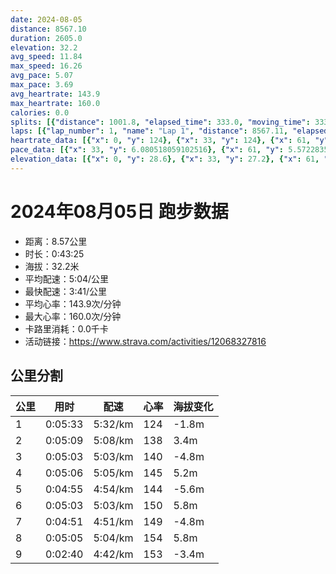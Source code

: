 ```yaml
---
date: 2024-08-05
distance: 8567.10
duration: 2605.0
elevation: 32.2
avg_speed: 11.84
max_speed: 16.26
avg_pace: 5.07
max_pace: 3.69
avg_heartrate: 143.9
max_heartrate: 160.0
calories: 0.0
splits: [{"distance": 1001.8, "elapsed_time": 333.0, "moving_time": 333.0, "average_speed": 3.01, "pace": 5.537109634551495, "average_heartrate": 124.90634441087613, "elevation_difference": -1.8, "split_number": 1}, {"distance": 1000.8, "elapsed_time": 309.0, "moving_time": 309.0, "average_speed": 3.24, "pace": 5.144043209876543, "average_heartrate": 138.5598705501618, "elevation_difference": 3.4, "split_number": 2}, {"distance": 999.4, "elapsed_time": 303.0, "moving_time": 303.0, "average_speed": 3.3, "pace": 5.050515151515151, "average_heartrate": 140.62126245847176, "elevation_difference": -4.8, "split_number": 3}, {"distance": 1000.3, "elapsed_time": 306.0, "moving_time": 306.0, "average_speed": 3.27, "pace": 5.096850152905199, "average_heartrate": 145.56209150326796, "elevation_difference": 5.2, "split_number": 4}, {"distance": 999.8, "elapsed_time": 295.0, "moving_time": 295.0, "average_speed": 3.39, "pace": 4.916430678466076, "average_heartrate": 144.57966101694916, "elevation_difference": -5.6, "split_number": 5}, {"distance": 1001.0, "elapsed_time": 303.0, "moving_time": 303.0, "average_speed": 3.3, "pace": 5.050515151515151, "average_heartrate": 150.468438538206, "elevation_difference": 5.8, "split_number": 6}, {"distance": 997.4, "elapsed_time": 291.0, "moving_time": 291.0, "average_speed": 3.43, "pace": 4.859096209912535, "average_heartrate": 149.29553264604812, "elevation_difference": -4.8, "split_number": 7}, {"distance": 1000.8, "elapsed_time": 305.0, "moving_time": 305.0, "average_speed": 3.28, "pace": 5.081310975609756, "average_heartrate": 154.9141914191419, "elevation_difference": 5.8, "split_number": 8}, {"distance": 565.8, "elapsed_time": 163.0, "moving_time": 160.0, "average_speed": 3.54, "pace": 4.708107344632768, "average_heartrate": 153.00625, "elevation_difference": -3.4, "split_number": 9}]
laps: [{"lap_number": 1, "name": "Lap 1", "distance": 8567.11, "elapsed_time": 2608.0, "moving_time": 2608.0, "average_speed": 3.28, "pace": 5.081310975609756, "average_heartrate": 144.09, "max_heartrate": 159, "start_date": "2024-08-05 20:42:59+00:00", "elevation_difference": 32.2}]
heartrate_data: [{"x": 0, "y": 124}, {"x": 33, "y": 124}, {"x": 61, "y": 124}, {"x": 90, "y": 124}, {"x": 118, "y": 124}, {"x": 147, "y": 124}, {"x": 175, "y": 122}, {"x": 202, "y": 127}, {"x": 228, "y": 127}, {"x": 257, "y": 129}, {"x": 286, "y": 126}, {"x": 315, "y": 128}, {"x": 342, "y": 127}, {"x": 369, "y": 135}, {"x": 395, "y": 139}, {"x": 423, "y": 140}, {"x": 451, "y": 140}, {"x": 478, "y": 146}, {"x": 505, "y": 145}, {"x": 530, "y": 135}, {"x": 556, "y": 136}, {"x": 582, "y": 136}, {"x": 607, "y": 139}, {"x": 634, "y": 140}, {"x": 659, "y": 138}, {"x": 686, "y": 141}, {"x": 710, "y": 139}, {"x": 736, "y": 139}, {"x": 763, "y": 137}, {"x": 789, "y": 142}, {"x": 815, "y": 140}, {"x": 841, "y": 137}, {"x": 865, "y": 140}, {"x": 892, "y": 143}, {"x": 918, "y": 143}, {"x": 945, "y": 144}, {"x": 973, "y": 147}, {"x": 1001, "y": 145}, {"x": 1026, "y": 145}, {"x": 1053, "y": 148}, {"x": 1079, "y": 144}, {"x": 1106, "y": 148}, {"x": 1133, "y": 150}, {"x": 1159, "y": 147}, {"x": 1184, "y": 144}, {"x": 1208, "y": 143}, {"x": 1233, "y": 143}, {"x": 1259, "y": 144}, {"x": 1285, "y": 145}, {"x": 1311, "y": 142}, {"x": 1336, "y": 145}, {"x": 1362, "y": 142}, {"x": 1385, "y": 142}, {"x": 1411, "y": 145}, {"x": 1437, "y": 146}, {"x": 1463, "y": 148}, {"x": 1488, "y": 147}, {"x": 1512, "y": 146}, {"x": 1538, "y": 147}, {"x": 1564, "y": 138}, {"x": 1591, "y": 149}, {"x": 1619, "y": 149}, {"x": 1646, "y": 150}, {"x": 1670, "y": 153}, {"x": 1696, "y": 151}, {"x": 1722, "y": 150}, {"x": 1748, "y": 153}, {"x": 1776, "y": 157}, {"x": 1802, "y": 152}, {"x": 1825, "y": 150}, {"x": 1849, "y": 150}, {"x": 1874, "y": 147}, {"x": 1899, "y": 149}, {"x": 1925, "y": 149}, {"x": 1950, "y": 153}, {"x": 1975, "y": 149}, {"x": 1999, "y": 150}, {"x": 2023, "y": 152}, {"x": 2048, "y": 149}, {"x": 2074, "y": 148}, {"x": 2099, "y": 149}, {"x": 2125, "y": 149}, {"x": 2150, "y": 151}, {"x": 2176, "y": 152}, {"x": 2202, "y": 151}, {"x": 2233, "y": 151}, {"x": 2259, "y": 151}, {"x": 2285, "y": 155}, {"x": 2309, "y": 157}, {"x": 2334, "y": 159}, {"x": 2359, "y": 159}, {"x": 2384, "y": 159}, {"x": 2412, "y": 158}, {"x": 2437, "y": 157}, {"x": 2461, "y": 153}, {"x": 2485, "y": 152}, {"x": 2509, "y": 149}, {"x": 2534, "y": 155}, {"x": 2560, "y": 152}, {"x": 2583, "y": 155}]
pace_data: [{"x": 33, "y": 6.080518059102516}, {"x": 61, "y": 5.572283517218321}, {"x": 90, "y": 4.999010197960407}, {"x": 118, "y": 5.509652892561983}, {"x": 147, "y": 5.099969400244798}, {"x": 175, "y": 5.247701511335012}, {"x": 202, "y": 5.548169107856191}, {"x": 228, "y": 5.120337941628264}, {"x": 257, "y": 6.082737226277371}, {"x": 286, "y": 5.699965800273597}, {"x": 315, "y": 5.265939968404423}, {"x": 342, "y": 5.044400726392252}, {"x": 369, "y": 5.40600064871878}, {"x": 395, "y": 5.511474867724867}, {"x": 423, "y": 5.878906525573192}, {"x": 451, "y": 5.076667681998172}, {"x": 478, "y": 5.04134906231095}, {"x": 505, "y": 4.554987701557803}, {"x": 530, "y": 4.907744405182568}, {"x": 556, "y": 5.583484087102177}, {"x": 582, "y": 4.883299150307647}, {"x": 607, "y": 4.95001485001485}, {"x": 634, "y": 5.502377022119511}, {"x": 659, "y": 5.302799872733058}, {"x": 686, "y": 5.379825693996127}, {"x": 710, "y": 4.396386177789501}, {"x": 736, "y": 5.114053390610617}, {"x": 763, "y": 5.032216183574879}, {"x": 789, "y": 4.7415931721194875}, {"x": 815, "y": 5.289336718502063}, {"x": 841, "y": 4.822540509259259}, {"x": 865, "y": 4.2735128205128206}, {"x": 892, "y": 5.270936116382036}, {"x": 918, "y": 4.709437694263916}, {"x": 945, "y": 6.645414673046251}, {"x": 973, "y": 4.828128621089223}, {"x": 1001, "y": 4.881868775629759}, {"x": 1026, "y": 5.073576864535768}, {"x": 1053, "y": 5.699965800273597}, {"x": 1079, "y": 4.891899031405929}, {"x": 1106, "y": 5.922778962331201}, {"x": 1133, "y": 5.3937540453074435}, {"x": 1159, "y": 4.793413862525165}, {"x": 1184, "y": 5.688293515358361}, {"x": 1208, "y": 5.021602892437481}, {"x": 1233, "y": 4.664623565631122}, {"x": 1259, "y": 5.008022836538461}, {"x": 1285, "y": 5.251008191556395}, {"x": 1311, "y": 5.036778482925355}, {"x": 1336, "y": 4.830927536231884}, {"x": 1362, "y": 5.039824614454187}, {"x": 1385, "y": 4.713433257918552}, {"x": 1411, "y": 4.585061898211829}, {"x": 1437, "y": 5.192118380062305}, {"x": 1463, "y": 5.008022836538461}, {"x": 1488, "y": 4.309981898112231}, {"x": 1512, "y": 3.6889552899513056}, {"x": 1538, "y": 5.856184118060435}, {"x": 1564, "y": 4.602789284727975}, {"x": 1591, "y": 6.439992272024729}, {"x": 1619, "y": 5.7650294015911445}, {"x": 1646, "y": 5.3676972624798704}, {"x": 1670, "y": 5.1519938176197835}, {"x": 1696, "y": 5.60413584398117}, {"x": 1722, "y": 5.198596381784155}, {"x": 1748, "y": 5.032216183574879}, {"x": 1776, "y": 4.781038439472174}, {"x": 1802, "y": 5.128215384615384}, {"x": 1825, "y": 4.816965317919075}, {"x": 1849, "y": 4.25931510350115}, {"x": 1874, "y": 5.62304318488529}, {"x": 1899, "y": 4.624500554938956}, {"x": 1925, "y": 4.390595363540569}, {"x": 1950, "y": 5.80518982932776}, {"x": 1975, "y": 5.205090568394753}, {"x": 1999, "y": 4.686923509561304}, {"x": 2023, "y": 4.515497155242482}, {"x": 2048, "y": 4.665929451287793}, {"x": 2074, "y": 4.673780145821649}, {"x": 2099, "y": 4.896210340775558}, {"x": 2125, "y": 4.816965317919075}, {"x": 2150, "y": 4.720107618238459}, {"x": 2176, "y": 4.475483351235231}, {"x": 2202, "y": 4.939745109662121}, {"x": 2233, "y": 5.589101274312541}, {"x": 2259, "y": 4.296648620778551}, {"x": 2285, "y": 5.020090361445783}, {"x": 2309, "y": 4.426746347941567}, {"x": 2334, "y": 4.604060773480662}, {"x": 2359, "y": 4.343679958300755}, {"x": 2384, "y": 5.072032866707242}, {"x": 2412, "y": 5.227948557089084}, {"x": 2437, "y": 4.557478807765928}, {"x": 2461, "y": 4.734857954545454}, {"x": 2485, "y": 4.482705755782678}, {"x": 2509, "y": 4.456336898395722}, {"x": 2534, "y": 4.961804108365585}, {"x": 2560, "y": 5.7372461273666095}, {"x": 2583, "y": 5.008022836538461}]
elevation_data: [{"x": 0, "y": 28.6}, {"x": 33, "y": 27.2}, {"x": 61, "y": 27.0}, {"x": 90, "y": 27.2}, {"x": 118, "y": 27.4}, {"x": 147, "y": 27.2}, {"x": 175, "y": 26.4}, {"x": 202, "y": 25.6}, {"x": 228, "y": 25.0}, {"x": 257, "y": 24.4}, {"x": 286, "y": 25.2}, {"x": 315, "y": 26.0}, {"x": 342, "y": 27.4}, {"x": 369, "y": 29.0}, {"x": 395, "y": 30.2}, {"x": 423, "y": 30.8}, {"x": 451, "y": 31.8}, {"x": 478, "y": 32.6}, {"x": 505, "y": 31.6}, {"x": 530, "y": 31.2}, {"x": 556, "y": 30.8}, {"x": 582, "y": 31.0}, {"x": 607, "y": 31.2}, {"x": 634, "y": 30.6}, {"x": 659, "y": 29.2}, {"x": 686, "y": 28.4}, {"x": 710, "y": 27.6}, {"x": 736, "y": 27.2}, {"x": 763, "y": 27.4}, {"x": 789, "y": 27.2}, {"x": 815, "y": 27.0}, {"x": 841, "y": 26.4}, {"x": 865, "y": 25.8}, {"x": 892, "y": 25.2}, {"x": 918, "y": 24.8}, {"x": 945, "y": 25.4}, {"x": 973, "y": 26.0}, {"x": 1001, "y": 26.8}, {"x": 1026, "y": 28.4}, {"x": 1053, "y": 30.2}, {"x": 1079, "y": 30.8}, {"x": 1106, "y": 31.6}, {"x": 1133, "y": 32.4}, {"x": 1159, "y": 31.6}, {"x": 1184, "y": 31.2}, {"x": 1208, "y": 30.8}, {"x": 1233, "y": 30.6}, {"x": 1259, "y": 30.6}, {"x": 1285, "y": 30.0}, {"x": 1311, "y": 28.8}, {"x": 1336, "y": 28.2}, {"x": 1362, "y": 27.2}, {"x": 1385, "y": 26.8}, {"x": 1411, "y": 27.0}, {"x": 1437, "y": 27.0}, {"x": 1463, "y": 27.0}, {"x": 1488, "y": 26.2}, {"x": 1512, "y": 25.6}, {"x": 1538, "y": 25.2}, {"x": 1564, "y": 24.8}, {"x": 1591, "y": 24.8}, {"x": 1619, "y": 25.6}, {"x": 1646, "y": 26.6}, {"x": 1670, "y": 28.4}, {"x": 1696, "y": 30.0}, {"x": 1722, "y": 30.8}, {"x": 1748, "y": 31.6}, {"x": 1776, "y": 32.8}, {"x": 1802, "y": 31.8}, {"x": 1825, "y": 31.2}, {"x": 1849, "y": 30.8}, {"x": 1874, "y": 30.6}, {"x": 1899, "y": 30.6}, {"x": 1925, "y": 30.0}, {"x": 1950, "y": 28.8}, {"x": 1975, "y": 28.4}, {"x": 1999, "y": 27.4}, {"x": 2023, "y": 26.8}, {"x": 2048, "y": 26.8}, {"x": 2074, "y": 26.8}, {"x": 2099, "y": 26.8}, {"x": 2125, "y": 26.6}, {"x": 2150, "y": 25.8}, {"x": 2176, "y": 25.2}, {"x": 2202, "y": 24.6}, {"x": 2233, "y": 25.2}, {"x": 2259, "y": 25.4}, {"x": 2285, "y": 27.0}, {"x": 2309, "y": 28.6}, {"x": 2334, "y": 30.2}, {"x": 2359, "y": 30.8}, {"x": 2384, "y": 31.8}, {"x": 2412, "y": 32.8}, {"x": 2437, "y": 31.8}, {"x": 2461, "y": 31.4}, {"x": 2485, "y": 30.6}, {"x": 2509, "y": 30.6}, {"x": 2534, "y": 30.6}, {"x": 2560, "y": 29.6}, {"x": 2583, "y": 28.6}]
---
```


# 2024年08月05日 跑步数据

- 距离：8.57公里
- 时长：0:43:25
- 海拔：32.2米
- 平均配速：5:04/公里
- 最快配速：3:41/公里
- 平均心率：143.9次/分钟
- 最大心率：160.0次/分钟
- 卡路里消耗：0.0千卡
- 活动链接：https://www.strava.com/activities/12068327816

## 公里分割

| 公里 | 用时 | 配速 | 心率 | 海拔变化 |
|------|------|------|------|------|
| 1 | 0:05:33 | 5:32/km | 124 | -1.8m |
| 2 | 0:05:09 | 5:08/km | 138 | 3.4m |
| 3 | 0:05:03 | 5:03/km | 140 | -4.8m |
| 4 | 0:05:06 | 5:05/km | 145 | 5.2m |
| 5 | 0:04:55 | 4:54/km | 144 | -5.6m |
| 6 | 0:05:03 | 5:03/km | 150 | 5.8m |
| 7 | 0:04:51 | 4:51/km | 149 | -4.8m |
| 8 | 0:05:05 | 5:04/km | 154 | 5.8m |
| 9 | 0:02:40 | 4:42/km | 153 | -3.4m |

